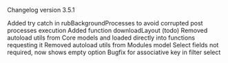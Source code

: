 Changelog version 3.5.1
 
Added try catch in rubBackgroundProcesses to avoid corrupted post processes execution
Added function downloadLayout (todo)
Removed autoload utils from Core models and loaded directly into functions requesting it
Removed autoload utils from Modules model
Select fields not required, now shows empty option
Bugfix for associative key in filter select
